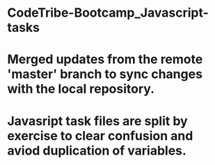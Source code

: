 # CodeTribe-Bootcamp_Javascript-tasks
# Merged updates from the remote 'master' branch to sync changes with the local repository.
# Javasript task files are split by exercise to clear confusion and aviod duplication of variables.
